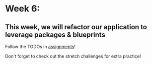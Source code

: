 # Week 6:

## This week, we will refactor our application to leverage packages & blueprints

Follow the TODOs in [assignments](https://github.com/flask-django-independent-study/rookie/blob/master/Assignments/Week-6-Blueprints-Packages.md)!

Don't forget to check out the stretch challenges for extra practice!
